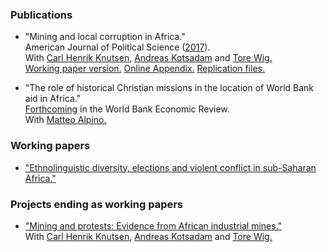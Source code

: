 
### Publications
* "Mining and local corruption in Africa." <br>
  American Journal of Political Science ([2017](http://onlinelibrary.wiley.com/doi/10.1111/ajps.12268/full)). <br>
  With [Carl Henrik Knutsen](http://folk.uio.no/carlhk), [Andreas Kotsadam](https://andreaskotsadam.wordpress.com) and [Tore Wig.](https://torewig.wordpress.com) <br>
  [Working paper version.](http://www.sv.uio.no/econ/english/research/unpublished-works/working-papers/pdf-files/2015/memo-09-2015.pdf)   [Online Appendix.](files/ajps12268-sup-0001-Online-Appendix-AJPS.pdf) [Replication files.](https://dataverse.harvard.edu/citation?persistentId=doi:10.7910/DVN/ZSYWHO)

* "The role of historical Christian missions in the location of World Bank aid in Africa." <br>
[Forthcoming](files/missions_aid.pdf) in the World Bank Economic Review. <br>
With [Matteo Alpino.](https://sites.google.com/site/alpinomtt)

### Working papers
* ["Ethnolinguistic diversity, elections and violent conflict in sub-Saharan Africa."](files/ethnic_diversity.pdf)

### Projects ending as working papers
* ["Mining and protests: Evidence from African industrial mines."](https://www.researchgate.net/publication/319502542_Mining_and_Protests_Evidence_from_African_Industrial_Mines) <br>
With [Carl Henrik Knutsen](http://folk.uio.no/carlhk), [Andreas Kotsadam](https://andreaskotsadam.wordpress.com) and [Tore Wig.](https://torewig.wordpress.com) 

